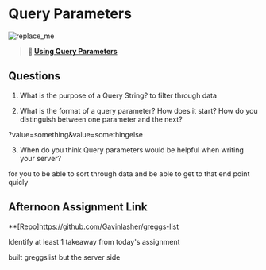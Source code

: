 # Query Parameters

![replace_me](https://codeworks.blob.core.windows.net/public/assets/img/illustrations/placeholder.svg)

> **📖 [Using Query Parameters](https://codeworksacademy.com/fs-student-guide/resources/wk5/01-Query-Parameters)**

## Questions

1. What is the purpose of a Query String?
   to filter through data

2. What is the format of a query parameter? How does it start? How do you distinguish between one parameter and the next?

?value=something&value=somethingelse

3. When do you think Query parameters would be helpful when writing your server?

for you to be able to sort through data and be able to get to that end point quicly

## Afternoon Assignment Link

\*\*[Repo]https://github.com/Gavinlasher/greggs-list

Identify at least 1 takeaway from today's assignment

built greggslist but the server side
